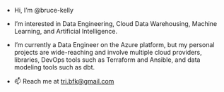 - Hi, I’m @bruce-kelly
- I’m interested in Data Engineering, Cloud Data Warehousing, Machine Learning, and Artificial Intelligence.
- I’m currently a Data Engineer on the Azure platform, but my personal projects are wide-reaching and involve multiple cloud providers, libraries, DevOps tools such as Terraform and Ansible, and data modeling tools such as dbt.

- 📫 Reach me at tri.bfk@gmail.com

<!---
bruce-kelly/bruce-kelly is a ✨ special ✨ repository because its `README.md` (this file) appears on your GitHub profile.
You can click the Preview link to take a look at your changes.
--->
